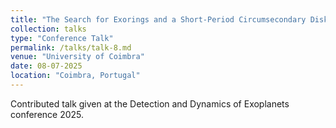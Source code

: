 ```yaml
---
title: "The Search for Exorings and a Short-Period Circumsecondary Disk Candidate"
collection: talks
type: "Conference Talk"
permalink: /talks/talk-8.md
venue: "University of Coimbra"
date: 08-07-2025
location: "Coimbra, Portugal"
---
```


Contributed talk given at the Detection and Dynamics of Exoplanets conference 2025.
